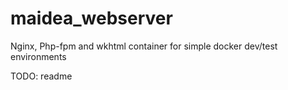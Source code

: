 # maidea_webserver
Nginx, Php-fpm and wkhtml container for simple docker dev/test environments


TODO: readme

